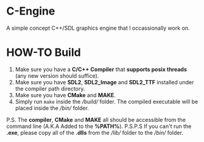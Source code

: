 # C-Engine
A simple concept C++/SDL graphics engine that I occassionally work on. 

# HOW-TO Build
1. Make sure you have a **C/C++ Compiler** that **supports posix threads** (any new version should suffice).
2. Make sure you have **SDL2**, **SDL2_Image** and **SDL2_TTF** installed under the compiler path directory.
3. Make sure you have **CMake** and **MAKE**.
4. Simply run ```make``` inside the */build/* folder. The compiled executable will be placed inside the */bin/* folder.


P.S. The **compiler**, **CMake** and **MAKE** all should be accessible from the command line (A.K.A Added to the **%PATH%**).
P.S.P.S If you can't run the **.exe**, please copy all of the **.dlls** from the */lib/* folder to the */bin/* folder.